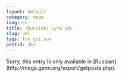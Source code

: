 ```yaml
---
layout: default
category: mega
lang: en
title: (Russian) Суть UML
slug: uml
tags: fun gui sux 
postid: 367
---
```

<p>Sorry, this entry is only available in [Russian](http://mega.genn.org/export/getposts.php).</p>